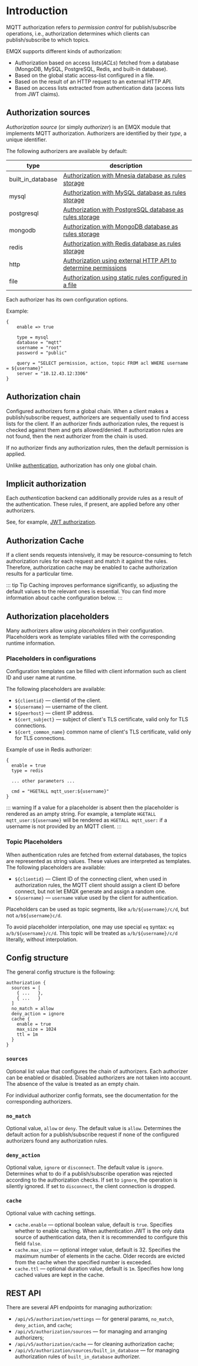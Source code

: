 # Introduction

MQTT authorization refers to _permission control_ for publish/subscribe operations, i.e., authorization
determines which clients can publish/subscribe to which topics.

EMQX supports different kinds of authorization:

* Authorization based on access lists(_ACLs_) fetched from a database (MongoDB, MySQL, PostgreSQL, Redis, and built-in database).
* Based on the global static access-list configured in a file.
* Based on the result of an HTTP request to an external HTTP API.
* Based on access lists extracted from authentication data (access lists from JWT claims).

## Authorization sources

_Authorization source_ (or simply _authorizer_) is an EMQX module that implements MQTT authorization.
Authorizers are identified by their _type_, a unique identifier.

The following authorizers are available by default:

| type               | description                                                                   |
| ------------------ | ----------------------------------------------------------------------------- |
| built_in_database  | [Authorization with Mnesia database as rules storage](./mnesia.md)            |
| mysql              | [Authorization with MySQL database as rules storage](./mysql.md)              |
| postgresql         | [Authorization with PostgreSQL database as rules storage](./postgresql.md)    |
| mongodb            | [Authorization with MongoDB database as rules storage](./mongodb.md)          |
| redis              | [Authorization with Redis database as rules storage](./redis.md)              |
| http               | [Authorization using external HTTP API to determine permissions](./http.md)   |
| file               | [Authorization using static rules configured in a file](./file.md)            |

Each authorizer has its own configuration options.

Example:

```
{
    enable => true

    type = mysql
    database = "mqtt"
    username = "root"
    password = "public"

    query = "SELECT permission, action, topic FROM acl WHERE username = ${username}"
    server = "10.12.43.12:3306"
}
```

## Authorization chain

Configured authorizers form a global chain. When a client makes a publish/subscribe request, authorizers are
sequentially used to find access lists for the client. If an authorizer finds authorization rules, the request is checked
against them and gets allowed/denied. If authorization rules are not found, then the next authorizer from the chain is used.

If no authorizer finds any authorization rules, then the default permission is applied.

Unlike [authentication](../authn/authn.md#authentication-chains), authorization has only one global chain.

## Implicit authorization

Each _authentication_ backend can additionally provide rules as a result of the authentication. These rules, if present, are applied before any other authorizers.

See, for example, [JWT authorization](../authn/jwt.md#jwt-authorization).

## Authorization Cache

If a client sends requests intensively, it may be resource-consuming to fetch authorization rules for each request and match it
against the rules. Therefore, authorization cache may be enabled to cache authorization results for a particular time.

::: tip Tip
Caching improves performance significantly, so adjusting the default values to the relevant ones is essential.
You can find more information about cache configuration below.
:::

## Authorization placeholders

Many authorizers allow using _placeholders_ in their configuration.
Placeholders work as template variables filled with the corresponding runtime information.

### Placeholders in configurations

Configuration templates can be filled with client information such as client ID and user name at runtime.

The following placeholders are available:

* `${clientid}` — clientid of the client.
* `${username}` — username of the client.
* `${peerhost}` — client IP address.
* `${cert_subject}` — subject of client's TLS certificate, valid only for TLS connections.
* `${cert_common_name}` common name of client's TLS certificate, valid only for TLS connections.

Example of use in Redis authorizer:

```
{
  enable = true
  type = redis

  ... other parameters ...

  cmd = "HGETALL mqtt_user:${username}"
}
```

::: warning
If a value for a placeholder is absent then the placeholder is rendered as an ampty string. For example, a template
`HGETALL mqtt_user:${username}` will be rendered as `HGETALL mqtt_user:` if a username is not provided by an MQTT client.
:::

### Topic Placeholders

When authentication rules are fetched from external databases, the topics are represented as string values. These values are interpreted as templates.
The following placeholders are available:

* `${clientid}` — Client ID of the connecting client, when used in authorization rules, the MQTT client should assign a client ID before connect, but not let EMQX generate and assign a random one.
* `${username}` — `username` value used by the client for authentication.

Placeholders can be used as topic segments, like `a/b/${username}/c/d`, but not `a/b${username}c/d`.

To avoid placeholder interpolation, one may use special `eq` syntax: `eq a/b/${username}/c/d`. This topic will be treated as `a/b/${username}/c/d` literally, without interpolation.

## Config structure

The general config structure is the following:

```
authorization {
  sources = [
    { ...   },
    { ...   }
  ]
  no_match = allow
  deny_action = ignore
  cache {
    enable = true
    max_size = 1024
    ttl = 1m
  }
}
```

### `sources`

Optional list value that configures the chain of authorizers. Each authorizer can be enabled or disabled.
Disabled authorizers are not taken into account. The absence of the value is treated as an empty chain.

For individual authorizer config formats, see the documentation for the corresponding authorizers.

### `no_match`

Optional value, `allow` or `deny`. The default value is `allow`. Determines the default action for a publish/subscribe
request if none of the configured authorizers found any authorization rules.

### `deny_action`

Optional value, `ignore` or `disconnect`. The default value is `ignore`. Determines what to do if a publish/subscribe operation was rejected according to the authorization checks. If set to `ignore`, the operation is silently ignored.
If set to `disconnect`, the client connection is dropped.

### `cache`

Optional value with caching settings.

* `cache.enable` — optional boolean value, default is `true`. Specifies whether to enable caching. When authentication JWT is the only data source of authentication data, then it is recommended to configure this field `false`.
* `cache.max_size` — optional integer value, default is 32. Specifies the maximum number of elements in the cache. Older records are evicted from the cache when the specified number is exceeded.
* `cache.ttl` — optional duration value, default is `1m`. Specifies how long cached values are kept in the cache.

## REST API

There are several API endpoints for managing authorization:

* `/api/v5/authorization/settings` — for general params, `no_match`, `deny_action`, and `cache`;
* `/api/v5/authorization/sources` — for managing and arranging authorizers;
* `/api/v5/authorization/cache` — for cleaning authorization cache;
* `/api/v5/authorization/sources/built_in_database` — for managing authorization rules of `built_in_database` authorizer.
